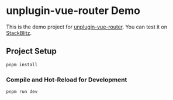 # unplugin-vue-router Demo

This is the demo project for [unplugin-vue-router](https://github.com/posva/unplugin-vue-router). You can test it on [StackBlitz](https://stackblitz.com/github/posva/uvr-demo).

## Project Setup

```sh
pnpm install
```

### Compile and Hot-Reload for Development

```sh
pnpm run dev
```
